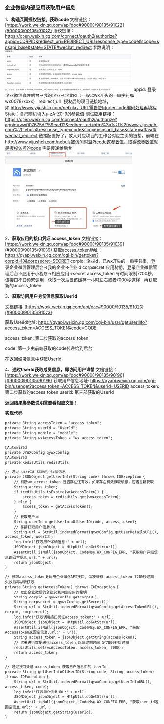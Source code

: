 ### 企业微信内部应用获取用户信息

1、**构造页面授权链接，获取code**
文档链接：[https://work.weixin.qq.com/api/doc#90000/90135/91022](#90000/90135/91022)
授权链接：<https://open.weixin.qq.com/connect/oauth2/authorize?appid=CORPID&redirect_uri=REDIRECT_URI&response_type=code&scope=snsapi_base&state=STATE#wechat_redirect>
参数说明：![1](https://github.com/LHWen/HWDocument/blob/master/qyWeChatImg/1.png)
appid: 登录企业微信管理后台->我的企业->企业id（一般以wx开头的一串字符如wx0078xxxxx）
redirect_url: 授权后的项目链接地址，如:http://www.yijushch.com/nebula，URL需要使用urlencode编码处理再填写
State：自己随机填入a-zA-Z0-9的参数值
测试应用链接：<https://open.weixin.qq.com/connect/oauth2/authorize?appid=ww007675df259cad12&redirect_uri=http%3a%2f%2fwww.yijushch.com%2fnebula&response_type=code&scope=snsapi_base&state=sdfasd#wechat_redirect>
链接配置好了，放入对应项目的工作台对应主页的链接，前端在http://www.yijushch.com/nebula被访问时监听code这参数值，取得改参数值就是授权访问的code 需要传递给后台
![2](https://github.com/LHWen/HWDocument/blob/master/qyWeChatImg/2.png)

2、**获取应用的接口凭证 access_token**
文档链接：[https://work.weixin.qq.com/api/doc#90000/90135/91039](#90000/90135/91039)
获取access_token地址：<https://qyapi.weixin.qq.com/cgi-bin/gettoken?corpid=ID&corpsecret=SECRET>
corpid: 企业id，已wx开头的一串字符串，登录企业微信管理后台->我的企业->企业id
corpsecret:应用秘钥，登录企业微信管理后台->应用于小程序->相应应用->secret
access_token 有时间限制7200秒，该接口不宜频繁调用，获取一次后应该缓存一小时左右或者7000秒这样，再获取新的access_token

3、**获取访问用户身份信息获取UserId**

文档链接: [https://work.weixin.qq.com/api/doc#90000/90135/91023](#90000/90135/91023)

获取UserId地址: <https://qyapi.weixin.qq.com/cgi-bin/user/getuserinfo?access_token=ACCESS_TOKEN&code=CODE>

access_token: 第二步获取的access_token

code: 第一步由前端获取的code传递给到后台

在返回结果信息中获取UserId

4、**通过UserId获取成员信息，即访问用户详情**
文档链接：[https://work.weixin.qq.com/api/doc#90000/90135/90196](#90000/90135/90196)
获取用户信息地址: <https://qyapi.weixin.qq.com/cgi-bin/user/get?access_token=ACCESS_TOKEN&userid=USERID>
access_token: 第二步获取的access_token
userid: 第三部获取的UserId

**返回结果集参数说明需要看相应文档！**

**实现代码**

```
private String accessToken = "access_token";
private String userId = "UserId";
private String mobile = "mobile";
private String wxAccessToken = "wx_access_token";

@Autowired
private QYWXConfig qywxConfig;
@Autowired
private RedisUtils redisUtils;
```

```
// 通过 UserId 获取用户详细信息
private JSONObject getUserInfo(String code) throws IOException {
    // 判断wx_access_token 是否存在还有效，如果存在有效就取缓存，否者重新获取
    String access_token;
    if (redisUtils.isExpire(wxAccessToken)) {
        access_token = redisUtils.get(wxAccessToken);
    } else {
        access_token = getAccessToken();
    }
    // 获取用户id
    String userId = getUserInfoOfUserID(code, access_token);
    // 拼接获取用户信息URL
    String url = StrUtil.indexedFormat(qywxConfig.getUserDetailsURL(), access_token, userId);
    log.info("获取用户详细信息:" + url);
    JSONObject jsonObject = HttpUtil.doGetStr(url);
    AssertUtil.isNull(jsonObject, CodeMsg.WX_CONFIG_ERR, "获取用户详细信息返回空信息,url:" + url);
    return jsonObject;
}
```



```
// 获取access_token是调用企业微信API接口, 需要缓存 access_token 7200秒过期 失效后再从新获取
private String getAccessToken() throws IOException {
    // 取出企业微信的企业id和内部应用的秘钥
    String corpid = qywxConfig.getCorpID();
    String corpsecret = qywxConfig.getSecret();
    String url = StrUtil.indexedFormat(qywxConfig.getAccessTokenURL(), corpid, corpsecret);
    log.info("获取调用接口凭证access_token:" + url);
    JSONObject jsonObject = HttpUtil.doGetStr(url);
    AssertUtil.isNull(jsonObject, CodeMsg.WX_CONFIG_ERR, "获取AccessToken返回空信息,url:" + url);
    String access_token = jsonObject.getString(accessToken);
    // 需要进行数据缓存access_token,以及过期时间 定7000秒后过期
    redisUtils.set(wxAccessToken, access_token, 7000);
    return access_token;
}
```

```
// 通过接口凭证access_token 获取用户信息中的 UserId
private String getUserInfoOfUserID(String code, String access_token) throws IOException {
    String url = StrUtil.indexedFormat(qywxConfig.getUserInfoURL(), access_token, code);
    log.info("获取用户信息URL:" + url);
    JSONObject jsonObject = HttpUtil.doGetStr(url);
    AssertUtil.isNull(jsonObject, CodeMsg.WX_CONFIG_ERR, "获取user_id返回空信息,url:" + url);
    return jsonObject.getString(userId);
}
```